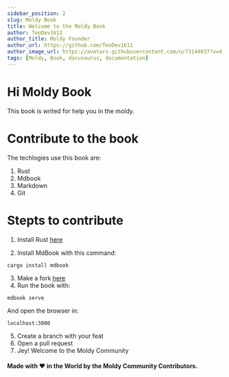 ```yaml
---
sidebar_position: 2
slug: Moldy Book
title: Welcome to the Moldy Book
author: TeoDev1611
author_title: Moldy Founder
author_url: https://github.com/TeoDev1611
author_image_url: https://avatars.githubusercontent.com/u/73144037?v=4
tags: [Moldy, Book, docusaurus, documentation]
---
```


# Hi Moldy Book

This book is writed for help you in the moldy.

# Contribute to the book

The techlogies use this book are:

1. Rust
1. Mdbook
1. Markdown
1. Git

# Stepts to contribute

1. Install Rust [here](https://www.rust-lang.org/tools/install)

1. Install MdBook with this command:

```
cargo install mdbook
```

3. Make a fork [here](https://github.com/Moldy-Community/book)
1. Run the book with:

```
mdbook serve
```

And open the browser in:

```
localhost:3000
```

5. Create a branch with your feat
1. Open a pull request
1. Jey! Welcome to the Moldy Community

#### Made with ❤️ in the World by the Moldy Community Contributors.
